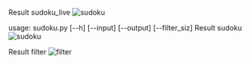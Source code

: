 
Result sudoku_live
![sudoku](https://user-images.githubusercontent.com/88095232/147845993-163dfdc1-5a68-4da6-84b3-0e786629b0e1.jpg)

usage: sudoku.py [--h] [--input] [--output] [--filter_siz]
Result sudoku
![sudoku](https://user-images.githubusercontent.com/88095232/147846063-064b0065-0301-4695-920c-2da346377675.jpg)

Result filter
![filter](https://user-images.githubusercontent.com/88095232/147846600-c33673aa-ca96-41a8-9c54-be19a8e097a4.jpg)
